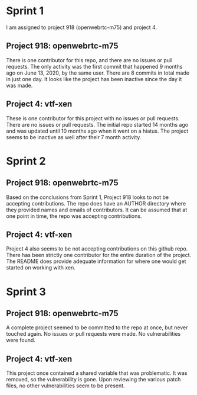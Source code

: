 # Sprint 1
I am assigned to project 918 (openwebrtc-m75) and project 4.
## Project 918: openwebrtc-m75
There is one contributor for this repo, and there are no issues or pull requests. 
The only activity was the first commit that happened 9 months ago on June 13, 2020, by the same user. 
There are 8 commits in total made in just one day. It looks like the project has been inactive since the day it was made. 
## Project 4: vtf-xen
These is one contributor for this project with no issues or pull requests. There are no issues or pull requests. 
The initial repo started 14 months ago and was updated until 10 months ago when it went on a hiatus. 
The project seems to be inactive as well after their 7 month activity. 

# Sprint 2
## Project 918: openwebrtc-m75
Based on the conclusions from Sprint 1, Project 918 looks to not be accepting contributions. 
The repo does have an AUTHOR directory where they provided names and emails of contributors. 
It can be assumed that at one point in time, the repo was accepting contributions. 
## Project 4: vtf-xen
Project 4 also seems to be not accepting contributions on this github repo. There has been strictly one contributor for the 
entire duration of the project. The README does provide adequate information for where one would get started on working with xen. 

# Sprint 3
## Project 918: openwebrtc-m75
A complete project seemed to be committed to the repo at once, but never touched again. No issues or pull requests were made. 
No vulnerabilities were found. 
## Project 4: vtf-xen
This project once contained a shared variable that was problematic. It was removed, so the vulnerability is gone. 
Upon reviewing the various patch files, no other vulnerabilities seem to be present. 
